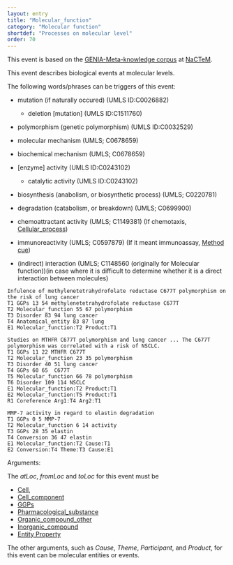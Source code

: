 ```yaml
---
layout: entry
title: "Molecular_function"
category: "Molecular function"
shortdef: "Processes on molecular level"
order: 70
---
```


This event is based on the <a href="http://www.nactem.ac.uk/meta-knowledge/">GENIA-Meta-knowledge corpus</a> at <a href="http://www.nactem.ac.uk/">NaCTeM</a>.

This event describes biological events at molecular levels.

The following words/phrases can be triggers of this event:

- mutation (if naturally occured) (UMLS ID:C0026882)
  - deletion [mutation] (UMLS ID:C1511760)
- polymorphism (genetic polymorphism) (UMLS ID:C0032529)

- molecular mechanism (UMLS; C0678659)
- biochemical mechanism (UMLS; C0678659)
- [enzyme] activity (UMLS ID:C0243102)
  - catalytic activity (UMLS ID:C0243102)
- biosynthesis (anabolism, or biosynthetic process) (UMLS; C0220781)
- degradation (catabolism, or breakdown) (UMLS; C0699900)
- chemoattractant activity (UMLS; C1149381) (If chemotaxis, [Cellular_process]())
- immunoreactivity (UMLS; C0597879) (If it meant immunoassay, [Method cue]())
- (indirect) interaction (UMLS; C1148560 (originally for Molecular function))(in case where it is difficult to determine whether it is a direct interaction between molecules)

~~~ ann
Infulence of methylenetetrahydrofolate reductase C677T polymorphism on the risk of lung cancer
T1 GGPs 13 54 methylenetetrahydrofolate reductase C677T
T2 Molecular_function 55 67 polymorphism
T3 Disorder 83 94 lung cancer
T4 Anatomical_entity 83 87 lung
E1 Molecular_function:T2 Product:T1
~~~
~~~ ann
Studies on MTHFR C677T polymorphism and lung cancer ... The C677T polymorphism was correlated with a risk of NSCLC.
T1 GGPs 11 22 MTHFR C677T
T2 Molecular_function 23 35 polymorphism
T3 Disorder 40 51 lung cancer
T4 GGPs 60 65  C677T
T5 Molecular_function 66 78 polymorphism
T6 Disorder 109 114 NSCLC
E1 Molecular_function:T2 Product:T1
E2 Molecular_function:T5 Product:T1
R1 Coreference Arg1:T4 Arg2:T1
~~~
~~~ ann
MMP-7 activity in regard to elastin degradation
T1 GGPs 0 5 MMP-7
T2 Molecular_function 6 14 activity
T3 GGPs 28 35 elastin
T4 Conversion 36 47 elastin 
E1 Molecular_function:T2 Cause:T1
E2 Conversion:T4 Theme:T3 Cause:E1
~~~

Arguments:

The *atLoc*, *fromLoc* and *toLoc* for this event must be
- [Cell](),
- [Cell_component]()
- [GGPs]()
- [Pharmacological_substance]()
- [Organic_compound_other]()
- [Inorganic_compound]()
- [Entity Property]()

The other arguments, such as *Cause*, *Theme*, *Participant*, and *Product*, for this event can be molecular entities or events.


<!--details-->



